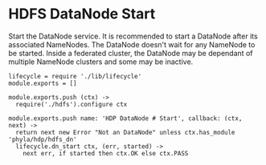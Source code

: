 
# HDFS DataNode Start

Start the DataNode service. It is recommended to start a DataNode after its associated 
NameNodes. The DataNode doesn't wait for any NameNode to be started. Inside a 
federated cluster, the DataNode may be dependant of multiple NameNode clusters 
and some may be inactive.

    lifecycle = require './lib/lifecycle'
    module.exports = []

    module.exports.push (ctx) ->
      require('./hdfs').configure ctx

    module.exports.push name: 'HDP DataNode # Start', callback: (ctx, next) ->
      return next new Error "Not an DataNode" unless ctx.has_module 'phyla/hdp/hdfs_dn'
      lifecycle.dn_start ctx, (err, started) ->
        next err, if started then ctx.OK else ctx.PASS